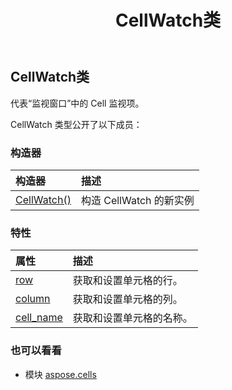 ﻿---
title: CellWatch类
second_title: Aspose.Cells for Python via .NET API 参考文献
description:
type: docs
weight: 160
url: /zh/python-net/aspose.cells/cellwatch/
is_root: false
---
## CellWatch类
代表“监视窗口”中的 Cell 监视项。



CellWatch 类型公开了以下成员：

### 构造器
|构造器|描述|
| :- | :- |
| [CellWatch()](/cells/zh/python-net/aspose.cells/cellwatch/__init__/#) |构造 CellWatch 的新实例|


### 特性
|属性|描述|
| :- | :- |
| [row](/cells/zh/python-net/aspose.cells/cellwatch/row) |获取和设置单元格的行。|
| [column](/cells/zh/python-net/aspose.cells/cellwatch/column) |获取和设置单元格的列。|
| [cell_name](/cells/zh/python-net/aspose.cells/cellwatch/cell_name) |获取和设置单元格的名称。|



### 也可以看看
* 模块 [aspose.cells](..)
